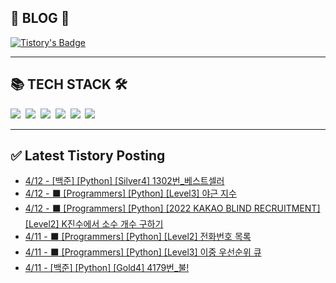 <div class='blog' align='left'>
  <h2> 📖 BLOG 📖 </h2>

[![Tistory's Badge](https://github-readme-tistory-card.vercel.app/api/badge?name=준성`s블로그&theme=kakao)](https://dev-wnstjd.tistory.com)

</div>
<hr>
<div class='tech-stack' align='left'>
  <h2> 📚 TECH STACK 🛠 </h2>
  <span stye="">
  <img src="https://img.shields.io/badge/python-3776AB?style=for-the-badge&logo=python&logoColor=white">&nbsp
  <img src="https://img.shields.io/badge/node.js-339933?style=for-the-badge&logo=Node.js&logoColor=white">&nbsp
  <img src="https://img.shields.io/badge/mysql-4479A1?style=for-the-badge&logo=mysql&logoColor=white">&nbsp
  <img src="https://img.shields.io/badge/github-181717?style=for-the-badge&logo=github&logoColor=white">&nbsp
  <img src="https://img.shields.io/badge/javascript-F7DF1E?style=for-the-badge&logo=javascript&logoColor=black">&nbsp
  <img src="https://img.shields.io/badge/amazonaws-232F3E?style=for-the-badge&logo=amazonaws&logoColor=white">&nbsp
  </span>
<hr>

## ✅ Latest Tistory Posting<div class=blog-post text-align='left'>

 - [4/12 - [백준] [Python] [Silver4] 1302번_베스트셀러](https://dev-wnstjd.tistory.com/376)
 - [4/12 - ⬛ [Programmers] [Python] [Level3] 야근 지수](https://dev-wnstjd.tistory.com/375)
 - [4/12 - ⬛ [Programmers] [Python] [2022 KAKAO BLIND RECRUITMENT] [Level2] K진수에서 소수 개수 구하기](https://dev-wnstjd.tistory.com/374)
 - [4/11 - ⬛ [Programmers] [Python] [Level2] 전화번호 목록](https://dev-wnstjd.tistory.com/373)
 - [4/11 - ⬛ [Programmers] [Python] [Level3] 이중 우선순위 큐](https://dev-wnstjd.tistory.com/372)
 - [4/11 - [백준] [Python] [Gold4] 4179번_불!](https://dev-wnstjd.tistory.com/371)

</div>
</div>